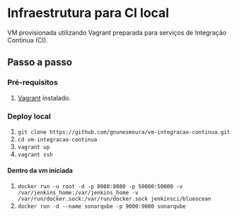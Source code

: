 # Infraestrutura para CI local

VM provisionada utilizando Vagrant preparada para serviços de Integração Continua (CI).

## Passo a passo
### Pré-requisitos
1. [Vagrant](https://www.vagrantup.com/intro/getting-started/) instalado.

### Deploy local
1. `git clone https://github.com/gnunesmoura/vm-integracao-continua.git`
2. `cd vm-integracao-continua`
3. `vagrant up`
4. `vagrant ssh`

#### Dentro da vm iniciada
1. `docker run -u root -d -p 8080:8080 -p 50000:50000 -v /var/jenkins_home:/var/jenkins_home -v /var/run/docker.sock:/var/run/docker.sock jenkinsci/blueocean`
2. `docker run -d --name sonarqube -p 9000:9000 sonarqube`
